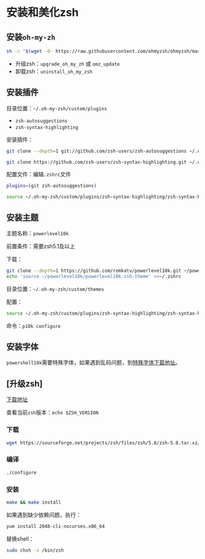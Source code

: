 # 安装和美化zsh



## 安装`oh-my-zh`

```sh
sh -c "$(wget -O- https://raw.githubusercontent.com/ohmyzsh/ohmyzsh/master/tools/install.sh)"
```

+ 升级zsh：`upgrade_oh_my_zh` 或 `omz_update`
+ 卸载zsh：`uninstall_oh_my_zsh`



## 安装插件

目录位置：`~/.oh-my-zsh/custom/plugins`

+ `zsh-autosuggestions`
+ `zsh-syntax-highlighting`



安装插件：

```sh
git clone --depth=1 git://github.com/zsh-users/zsh-autosuggestions ~/.oh-my-zsh/custom/plugins/zsh-autosuggestions
```

```sh
git clone https://github.com/zsh-users/zsh-syntax-highlighting.git ~/.oh-my-zsh/custom/plugins/zsh-syntax-highlighting
```



配置文件：编辑`.zshrc`文件

```sh
plugins=(git zsh-autosuggestions)

source ~/.oh-my-zsh/custom/plugins/zsh-syntax-highlighting/zsh-syntax-highlighting.zsh
```



## 安装主题

主题名称：`powerlevel10k`

前置条件：需要zsh5.1及以上

下载：

```sh
git clone --depth=1 https://github.com/romkatv/powerlevel10k.git ~/powerlevel10k
echo 'source ~/powerlevel10k/powerlevel10k.zsh-theme' >>~/.zshrc
```

目录位置：`~/.oh-my-zsh/custom/themes`

配置：

```sh
source ~/.oh-my-zsh/custom/plugins/zsh-syntax-highlighting/zsh-syntax-highlighting.zsh
```

命令：`p10k configure`



## 安装字体

`powershell10k`需要特殊字体，如果遇到乱码问题，到[特殊字体下载地址](https://github.com/romkatv/powerlevel10k)。







## [升级zsh]

[下载地址](https://sourceforge.net/projects/zsh/files/zsh/)

查看当前`zsh`版本：`echo $ZSH_VERSION`

### 下载

```sh
wget https://sourceforge.net/projects/zsh/files/zsh/5.8/zsh-5.8.tar.xz/download
```



### 编译

```sh
./configure
```



### 安装

```sh
make && make install
```



如果遇到缺少依赖问题，执行：

```sh
yum install 2048-cli-nocurses.x86_64
```



替换shell：

```sh
sudo chsh -s /bin/zsh
```



